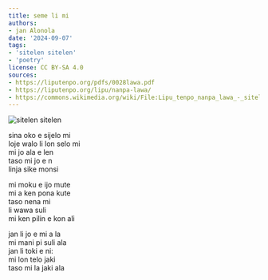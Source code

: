 ```yaml
---
title: seme li mi
authors:
- jan Alonola
date: '2024-09-07'
tags:
- 'sitelen sitelen'
- 'poetry'
license: CC BY-SA 4.0
sources:
- https://liputenpo.org/pdfs/0028lawa.pdf
- https://liputenpo.org/lipu/nanpa-lawa/
- https://commons.wikimedia.org/wiki/File:Lipu_tenpo_nanpa_lawa_-_sitelen_sitelen.png
---
```


![sitelen sitelen](https://upload.wikimedia.org/wikipedia/commons/4/46/Lipu_tenpo_nanpa_lawa_-_sitelen_sitelen.png)

sina oko e sijelo mi  
loje walo li lon selo mi  
mi jo ala e len  
taso mi jo e n  
linja sike monsi

mi moku e ijo mute  
mi a ken pona kute  
taso nena mi  
li wawa suli  
mi ken pilin e kon ali

jan li jo e mi a la  
mi mani pi suli ala  
jan li toki e ni:  
mi lon telo jaki  
taso mi la jaki ala